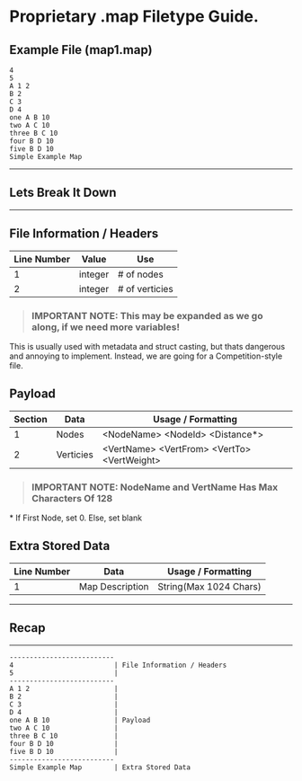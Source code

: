 # Proprietary .map Filetype Guide.

## Example File (map1.map)
```
4
5
A 1 2
B 2
C 3
D 4
one A B 10
two A C 10
three B C 10
four B D 10
five B D 10
Simple Example Map
```

---
## Lets Break It Down
---

## File Information / Headers
| Line Number  | Value   | Use             |
| ------------ | ------- | --------------- |
| 1            | integer | # of nodes      |
| 2            | integer | # of verticies  |
> ### IMPORTANT NOTE: This may be expanded as we go along, if we need more variables!

This is usually used with metadata and struct casting, but thats dangerous and annoying to implement. Instead, we are going for a Competition-style file.

## Payload
| Section  | Data      | Usage / Formatting                                   |
| -------- | --------- | ---------------------------------------------------- |
| 1        | Nodes     | \<NodeName\> \<NodeId\> \<Distance*\>                |
| 2        | Verticies | \<VertName\> \<VertFrom\> \<VertTo\> \<VertWeight\>  |

> ### IMPORTANT NOTE: NodeName and VertName Has Max Characters Of 128

\* If First Node, set 0. Else, set blank

## Extra Stored Data
| Line Number  | Data            | Usage / Formatting     |
| ------------ | --------------- | ---------------------- |
| 1            | Map Description | String(Max 1024 Chars) |


---
## Recap
---

```
--------------------------
4                         | File Information / Headers
5                         |
--------------------------
A 1 2                     |
B 2                       | 
C 3                       |
D 4                       |
one A B 10                | Payload
two A C 10                |
three B C 10              | 
four B D 10               |
five B D 10               |
--------------------------
Simple Example Map        | Extra Stored Data   
```